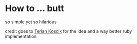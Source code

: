 # How to ... butt

so simple yet so hilarious

credit goes to <a href="https://github.com/tpinecone/tweetbots/blob/master/butt_publisher.rb">Terian Koscik</a> for the idea and a way better ruby implementation 
